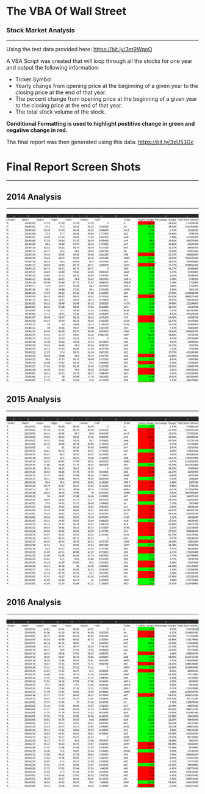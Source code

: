 # The VBA Of Wall Street

### Stock Market Analysis

---

Using the test data provided here: https://bit.ly/3m9WqoO

A VBA Script was created that will loop through all the stocks for one year and output the following information:
- Ticker Symbol
- Yearly change from opening price at the beginning of a given year to the closing price at the end of that year.
- The percent change from opening price at the beginning of a given year to the closing price at the end of that year.
- The total stock volume of the stock.

**Conditional Formatting is used to highlight postitive change in green and negative change in red.**

The final report was then generated using this data: https://bit.ly/3xU53Gc

# Final Report Screen Shots
----
## 2014 Analysis
---
![2014](img/2014.PNG)
## 2015 Analysis
---
![2015](img/2015.PNG)
## 2016 Analysis
---
![2016](img/2016.PNG)
